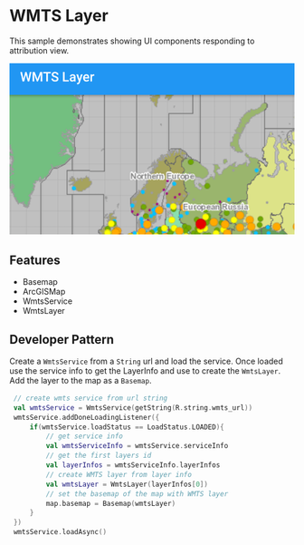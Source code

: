 # WMTS Layer
This sample demonstrates showing UI components responding to attribution view.

![WMTS Layer App](wmts-layer.png)

## Features
* Basemap
* ArcGISMap
* WmtsService
* WmtsLayer

## Developer Pattern
Create a `WmtsService` from a `String` url and load the service.  Once loaded use the service info to get the LayerInfo and use to create the `WmtsLayer`.  Add the layer to the map as a `Basemap`. 

```kotlin
 // create wmts service from url string
 val wmtsService = WmtsService(getString(R.string.wmts_url))
 wmtsService.addDoneLoadingListener({
     if(wmtsService.loadStatus == LoadStatus.LOADED){
         // get service info
         val wmtsServiceInfo = wmtsService.serviceInfo
         // get the first layers id
         val layerInfos = wmtsServiceInfo.layerInfos
         // create WMTS layer from layer info
         val wmtsLayer = WmtsLayer(layerInfos[0])
         // set the basemap of the map with WMTS layer
         map.basemap = Basemap(wmtsLayer)
     }
 })
 wmtsService.loadAsync()
```
